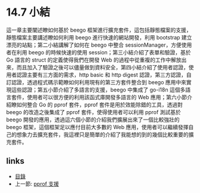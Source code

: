 # 14.7 小結
這一章主要闡述瞭如何基於 beego 框架進行擴充套件，這包括靜態檔案的支援，靜態檔案主要講述瞭如何利用 beego 進行快速的網站開發，利用 bootstrap 建立漂亮的站點；第二小結講解了如何在 beego 中整合 sessionManager，方便使用者在利用 beego 的時候快速的使用 session；第三小結介紹了表單和驗證，基於 Go 語言的 struct 的定義使得我們在開發 Web 的過程中從重複的工作中解放出來，而且加入了驗證之後可以儘量做到資料安全，第四小結介紹了使用者認證，使用者認證主要有三方面的需求，http basic 和 http digest 認證，第三方認證，自訂認證，透過程式碼示範瞭如何利用現有的第三方套件整合到 beego 應用中來實現這些認證；第五小節介紹了多語言的支援，beego 中集成了 go-i18n 這個多語言套件，使用者可以很方便的利用該函式庫開發多語言的 Web 應用；第六小節介紹瞭如何整合 Go 的 pprof 套件，pprof 套件是用於效能除錯的工具，透過對 beego 的改造之後集成了 pprof 套件，使得使用者可以利用 pprof 測試基於 beego 開發的應用，透過這六個小節的介紹我們擴展出來了一個比較強壯的 beego 框架，這個框架足以應付目前大多數的 Web 應用，使用者可以繼續發揮自己的想象力去擴充套件，我這裡只是簡單的介紹了我能想的到的幾個比較重要的擴充套件。

## links
   * [目錄](<preface.md>)
   * 上一節: [pprof 支援](<14.6.md>)